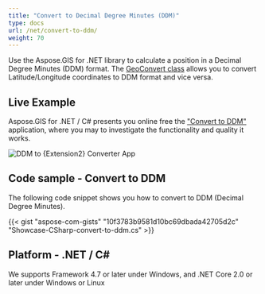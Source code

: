 ```yaml
---
title: "Convert to Decimal Degree Minutes (DDM)"
type: docs
url: /net/convert-to-ddm/
weight: 70
---
```


Use the Aspose.GIS for .NET library to calculate a position in a Decimal Degree Minutes (DDM) format. The [GeoConvert class](https://apireference.aspose.com/gis/net/aspose.gis/geoconvert) allows you to convert Latitude/Longitude coordinates to DDM format and vice versa.

## **Live Example**

Aspose.GIS for .NET / C# presents you online free the ["Convert to DDM"](https://products.aspose.app/gis/coordinates/convert-to-ddm) application, where you may to investigate the functionality and quality it works.

![DDM to {Extension2} Converter App](conversion.png)

## **Code sample - Convert to DDM**

The following code snippet shows you how to convert to DDM (Decimal Degree Minutes).

{{< gist "aspose-com-gists" "10f3783b9581d10bc69dbada42705d2c" "Showcase-CSharp-convert-to-ddm.cs" >}}

## **Platform - .NET / C#**

We supports Framework 4.7 or later under Windows, and .NET Core 2.0 or later under Windows or Linux
